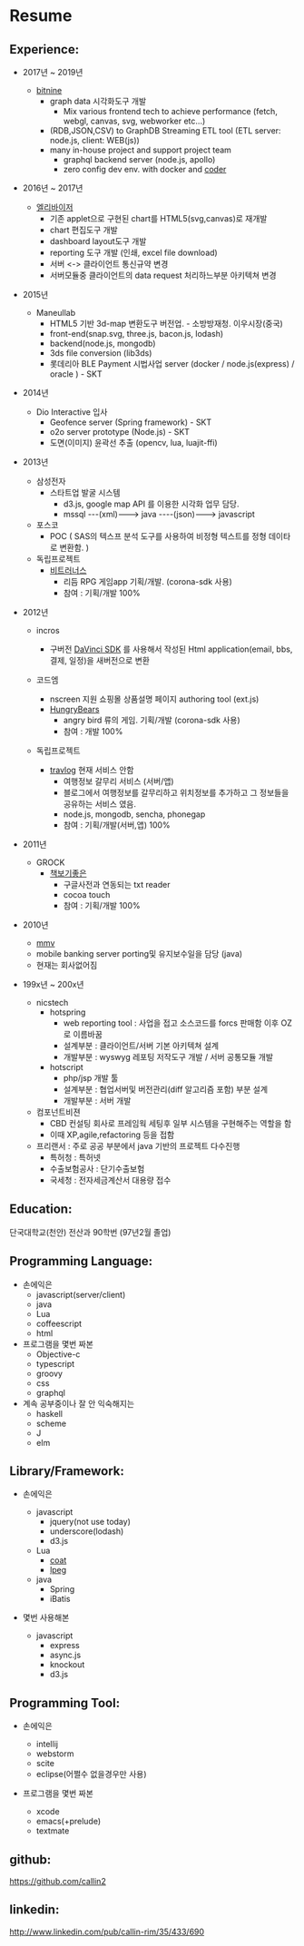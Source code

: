 Resume
======

Experience:
-----------
  - 2017년 ~ 2019년 
    - [bitnine](https://bitnine.net/)
      - graph data 시각화도구 개발 
        - Mix various frontend tech to achieve performance (fetch, webgl, canvas, svg, webworker etc...)
      - (RDB,JSON,CSV) to GraphDB Streaming ETL tool (ETL server: node.js, client: WEB(js))
      - many in-house project and support project team 
        - graphql backend server (node.js, apollo)
        - zero config dev env. with docker and [coder](https://coder.com/)
      
  - 2016년 ~ 2017년 
    - [엘리바이저](http://elevisor.com/)
      - 기존 applet으로 구현된 chart를 HTML5(svg,canvas)로 재개발
      - chart 편집도구 개발
      - dashboard layout도구 개발 
      - reporting 도구 개발 (인쇄, excel file download)
      - 서버 <-> 클라이언트 통신규약 변경
      - 서버모듈중 클라이언트의 data request 처리하느부분 아키텍쳐 변경
  - 2015년 
    - Maneullab 
      -  HTML5 기반 3d-map 변환도구 버전업. - 소방방재청. 이우시장(중국)  
        -   front-end(snap.svg, three.js, bacon.js, lodash)
        -   backend(node.js, mongodb)
        -   3ds file conversion (lib3ds)
      -  롯데리아 BLE Payment 시법사업 server (docker / node.js(express) / oracle ) - SKT
  - 2014년 
    - Dio Interactive  입사
      - Geofence server (Spring framework) - SKT
      - o2o server prototype (Node.js) - SKT
      - 도면(이미지) 윤곽선 추출 (opencv, lua, luajit-ffi)

  - 2013년 
    - 삼성전자 
      - 스타트업 발굴 시스템 
        - d3.js, google map API 를 이용한 시각화 업무 담당.
        - mssql ---(xml)---> java ----(json)---> javascript
    - 포스코   
      - POC ( SAS의 텍스프 분석 도구를 사용하여 비정형 텍스트를 정형 데이타로 변환함. )
    - 독립프로젝트
      - [비트러너스](https://www.facebook.com/BEAT.Runners) 
        - 리듬 RPG 게임app 기획/개발. (corona-sdk 사용)
        - 참여 : 기획/개발 100%
  
  - 2012년
    - incros
      - 구버전 [DaVinci SDK](https://www.facebook.com/DavinciSDK) 를 사용해서 작성된 Html application(email, bbs, 결제, 일정)을 새버전으로 변환
    - 코드엠
      - nscreen 지원 쇼핑몰 상품설명 페이지 authoring tool (ext.js)
      - [HungryBears](https://www.facebook.com/hungrybearsgame)
        - angry bird 류의 게임. 기획/개발 (corona-sdk 사용)
        - 참여 : 개발 100%
        
    - 독립프로젝트
      - [travlog](http://blog.daum.net/travlog/2) 현재 서비스 안함
        - 여행정보 갈무리 서비스 (서버/앱) 
        - 블로그에서 여행정보를 갈무리하고 위치정보를 추가하고 그 정보들을 공유하는 서비스 였음.
        - node.js, mongodb, sencha, phonegap
        - 참여 : 기획/개발(서버,앱) 100%
        
  - 2011년 
    - GROCK 
      - [책보기좋은](https://itunes.apple.com/kr/app/book-with-dictionary/id429652592?mt=8) 
        - 구글사전과 연동되는 txt reader
        - cocoa touch
        - 참여 : 기획/개발 100%
  - 2010년 
    - [mmv](http://www.mobilepaymentsworld.com/sk-telecom-and-citi-launch-jv-to-provide-mobile-financial-services/)
    - mobile banking server porting및 유지보수일을 담당 (java)
    - 현재는 회사없어짐 
        
  - 199x년 ~ 200x년 
    - nicstech
      - hotspring
        - web reporting tool : 사업을 접고 소스코드를 forcs 판매함 이후 OZ 로 이름바꿈 
        - 설계부분 : 클라이언트/서버 기본 아키텍쳐 설계 
        - 개발부분 : wyswyg 레포팅 저작도구 개발 / 서버 공통모듈 개발  
      - hotscript
        - php/jsp 개발 툴 
        - 설계부분 : 협업서버및 버전관리(diff 알고리즘 포함) 부분 설계
        - 개발부분 : 서버 개발
    - 컴포넌트비젼 
      - CBD 컨설팅 회사로 프레임웍 세팅후 일부 시스템을 구현해주는 역할을 함  
      - 이때 XP,agile,refactoring 등을 접함 
    - 프리랜서 : 주로 공공 부분에서 java 기반의 프로젝트 다수진행  
      - 특허청 : 특허넷
      - 수출보험공사 : 단기수출보험 
      - 국세청 : 전자세금계산서 대용량 접수 

Education:
----------
  단국대학교(천안) 전산과 90학번 (97년2월 졸업) 
  

Programming Language: 
---------------------
  - 손에익은 
    - javascript(server/client)
    - java
    - Lua
    - coffeescript
    - html
  - 프로그램을 몇번 짜본 
    - Objective-c
    - typescript
    - groovy
    - css
    - graphql
  - 계속 공부중이나 잘 안 익숙해지는 
    - haskell
    - scheme
    - J
    - elm
    
    
Library/Framework:
-----------------
  - 손에익은
    - javascript 
      - jquery(not use today)
      - underscore(lodash)
      - d3.js
    - Lua
      - [coat](http://lua-coat.luaforge.net/)
      - [lpeg](http://www.inf.puc-rio.br/~roberto/lpeg/)
    - java
      - Spring
      - iBatis
    
  - 몇번 사용해본 
    - javascript 
      - express
      - async.js
      - knockout
      - d3.js
      
  
Programming Tool:
-----------------
  - 손에익은 
    - intellij
    - webstorm
    - scite
    - eclipse(어쩔수 없을경우만 사용)
    
  - 프로그램을 몇번 짜본 
    - xcode
    - emacs(+prelude)
    - textmate

github:
-------
  https://github.com/callin2
  
linkedin:
---------
  http://www.linkedin.com/pub/callin-rim/35/433/690

     
  

